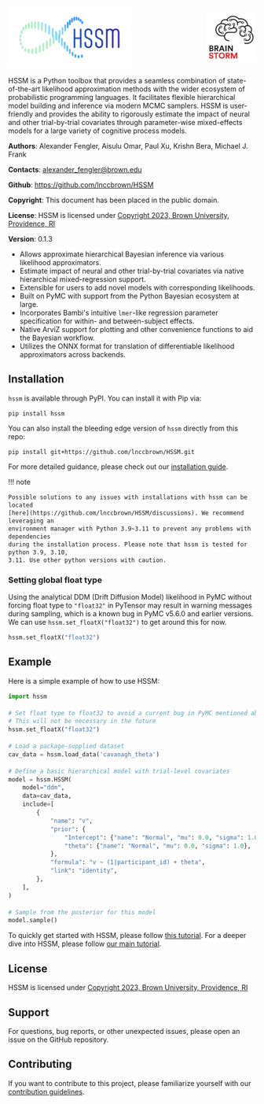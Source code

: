 <div style="position: relative; width: 100%;">
  <img src="images/mainlogo.png" style="width: 250px;">
  <a href="https://ccbs.carney.brown.edu/brainstorm" style="position: absolute; right: 0; top: 50%; transform: translateY(-50%);">
    <img src="images/Brain-Bolt-%2B-Circuits.gif" style="width: 100px;">
  </a>
</div>

HSSM is a Python toolbox that provides a seamless combination of state-of-the-art likelihood approximation methods with the wider ecosystem of probabilistic programming languages. It facilitates flexible hierarchical model building and inference via modern MCMC samplers. HSSM is user-friendly and provides the ability to rigorously estimate the impact of neural and other trial-by-trial covariates through parameter-wise mixed-effects models for a large variety of cognitive process models.

**Authors**: Alexander Fengler, Aisulu Omar, Paul Xu, Krishn Bera, Michael J. Frank

**Contacts**: alexander_fengler@brown.edu

**Github**: https://github.com/lnccbrown/HSSM

**Copyright**: This document has been placed in the public domain.

**License**: HSSM is licensed under [Copyright 2023, Brown University, Providence, RI](../LICENSE)

**Version**: 0.1.3

- Allows approximate hierarchical Bayesian inference via various likelihood approximators.
- Estimate impact of neural and other trial-by-trial covariates via native hierarchical mixed-regression support.
- Extensible for users to add novel models with corresponding likelihoods.
- Built on PyMC with support from the Python Bayesian ecosystem at large.
- Incorporates Bambi's intuitive `lmer`-like regression parameter specification for within- and between-subject effects.
- Native ArviZ support for plotting and other convenience functions to aid the Bayesian workflow.
- Utilizes the ONNX format for translation of differentiable likelihood approximators across backends.

## Installation

`hssm` is available through PyPI. You can install it with Pip via:

```
pip install hssm
```

You can also install the bleeding edge version of `hssm` directly from this repo:

```
pip install git+https://github.com/lnccbrown/HSSM.git
```

For more detailed guidance, please check out our [installation guide](getting_started/installation.md).

!!! note

    Possible solutions to any issues with installations with hssm can be located
    [here](https://github.com/lnccbrown/HSSM/discussions). We recommend leveraging an
    environment manager with Python 3.9~3.11 to prevent any problems with dependencies
    during the installation process. Please note that hssm is tested for python 3.9, 3.10,
    3.11. Use other python versions with caution.

### Setting global float type

Using the analytical DDM (Drift Diffusion Model) likelihood in PyMC without forcing float type to `"float32"` in PyTensor may result in warning messages during sampling, which is a known bug in PyMC v5.6.0 and earlier versions. We can use `hssm.set_floatX("float32")` to get around this for now.

```python
hssm.set_floatX("float32")
```

## Example

Here is a simple example of how to use HSSM:

```python
import hssm

# Set float type to float32 to avoid a current bug in PyMC mentioned above
# This will not be necessary in the future
hssm.set_floatX("float32")

# Load a package-supplied dataset
cav_data = hssm.load_data('cavanagh_theta')

# Define a basic hierarchical model with trial-level covariates
model = hssm.HSSM(
    model="ddm",
    data=cav_data,
    include=[
        {
            "name": "v",
            "prior": {
                "Intercept": {"name": "Normal", "mu": 0.0, "sigma": 1.0},
                "theta": {"name": "Normal", "mu": 0.0, "sigma": 1.0},
            },
            "formula": "v ~ (1|participant_id) + theta",
            "link": "identity",
        },
    ],
)

# Sample from the posterior for this model
model.sample()
```

To quickly get started with HSSM, please follow [this tutorial](getting_started/getting_started.ipynb).
For a deeper dive into HSSM, please follow [our main tutorial](tutorials/main_tutorial.ipynb).

## License

HSSM is licensed under [Copyright 2023, Brown University, Providence, RI](LICENSE)

## Support

For questions, bug reports, or other unexpected issues, please open an issue on the GitHub repository.

## Contributing

If you want to contribute to this project, please familiarize yourself with our [contribution guidelines](CONTRIBUTING.md).
